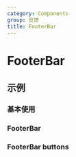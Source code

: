 ```yaml
---
category: Components
group: 反馈
title: FooterBar
---
```


# FooterBar

## 示例

### 基本使用

### FooterBar

<code src="./demos/FooterBar.jsx"></code>

### FooterBar buttons

<code src="./demos/FooterButtons.jsx"></code>
